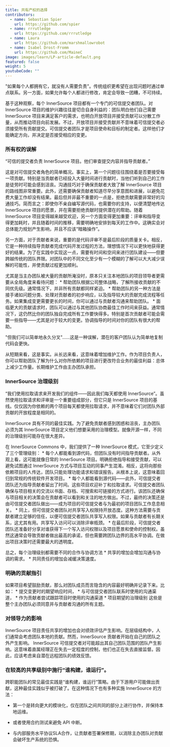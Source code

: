 ```yaml
---
title: 共有产权的选择
contributors:
  - name: Sebastian Spier
    url: https://github.com/spier
  - name: rrrutledge
    url: https://github.com/rrrutledge
  - name: Laura
    url: https://github.com/marshmallowrobot
  - name: Isabel Drost-Fromm
    url: https://github.com/MaineC
image: images/learn/LP-article-default.png
featured: false
weight: 5
youtubeCode: ""
---
```

<div class="paragraph">
<p>"如果每个人都拥有它，就没有人需要负责"。传统组织更希望在出现问题时通过单点联系。另一方面，如果允许每个人都进行修改，肯定会导致一团糟，不可持续。</p>
</div>
<div class="paragraph">
<p>基于这种观察，每个 InnerSource 项目都有一个专门的可信提交者团队。对 InnerSource 项目的维护兴趣往往是切合自身利益的：团队明白他们自己需要 InnerSource 项目来满足客户的需求，也明白开放项目并接受贡献可以分散工作量，从而推动项目向前发展。不过，开放项目并接受贡献并不意味着可信提交者必须接受所有贡献提交。可信提交者团队才是项目使命和目标的制定者。这样他们才能确定方向，并决定是否接受相应的变更。</p>
</div>
<div class="sect2">
<h3 id="_ownership_misconceptions">所有权的误解</h3>
<div class="paragraph">
<p>“可信的提交者负责 InnerSource 项目。他们审查提交内容并指导贡献者。”</p>
</div>
<div class="paragraph">
<p>这是对可信提交者角色的简单概况。事实上，第一个问题往往围绕着是否要接受每一项贡献。特别是当贡献者已经投入大量时间进行贡献时，当他们听到自己的工作是徒劳时可能会感到沮丧。沟通技巧对于确保贡献者大致了解 InnerSource 项目的路线图非常重要。此外，还需要确保贡献者知道尽早分享意图和进展，以避免花费大量工作却没有结果。最后但并非最不重要的一点是，拒绝贡献需要非常好的沟通技巧。简而言之：即使你不亲自编写源代码，也需要你的支持，以便清楚地传达 InnerSource 项目的愿景，并在需要拒绝贡献时提供潜在的帮助。随着 InnerSource 项目变得越来越受欢迎，另一个方面变得更加重要：评审和指导变得更加耗时，并且随着时间的推移，需要明确地安排到每天的工作中。这确实会对总体能力规划产生影响，并且不应该“暗箱操作”。</p>
</div>
<div class="paragraph">
<p>另一方面，对于贡献者来说，重要的是代码评审不是最后阶段的质量关卡。相反，它是一种持续指导贡献者完成代码开发过程的方法，理想情况下可以更快地获得更好的结果。为了在实践中实现这一点，需要有时间和空间来进行团队建设——但要跨越传统的团队界限。对团队中的不同文化至少有一个模糊的了解可以大大减少误解的可能性，并使贡献过程更加顺利。</p>
</div>
<div class="paragraph">
<p>尤其是当主办团队被大量的贡献所淹没时，原本只关注本地团队的项目领导者更需要从全局角度来看待问题： 
* 帮助团队根据公司整体战略，了解所接收贡献的不同优先级。通常情况下，并非所有贡献都同样紧迫。
* 帮助团队的另一种方法是接手诸如问题分类、处理对贡献者的初步响应，以及指导较大的贡献完成流程等任务。如果集成变更需要更长的时间，你可以通过与贡献者沟通来帮助团队。
* 面临更大的贡献请求时，团队可以通过与其他团队协商最佳工作时间来获益。通常情况下，这仍然比你的团队独自完成所有工作要快得多。特别是首次贡献者可能会需要一些指导——尤其是对于较大的变更。协调指导的时间对你的团队有很大的帮助。</p>
</div>
<div class="paragraph">
<p>"但我们可以简单地永久分叉"......这是一种误解，潜在的客户团队认为简单地复制代码会更快。</p>
</div>
<div class="paragraph">
<p>从短期来看，这是事实。从长远来看，这意味着增加维护工作。作为项目负责人，你可以帮助团队了解为什么对你所依赖的项目进行更改符合业务的最佳利益：总体上减少工作量。长期维护工作由主办团队承担。</p>
</div>
</div>
<div class="sect2">
<h3 id="_innersource_governance_levels">InnerSource 治理级别</h3>
<div class="paragraph">
<p>“我们使用拉取请求来开发我们的组件——因此我们每天都使用 InnerSource”。虽然使用拉取请求和评审是一个重要组成部分，但它只是 InnerSource 项目的基线。仅仅因为你依赖的两个项目每天都使用拉取请求，并不意味着它们对团队外部贡献的开放程度是相同的。</p>
</div>
<div class="paragraph">
<p>InnerSource 具有不同的最佳实践。为了避免贡献者感到困惑和沮丧，主办团队必须为其 InnerSource 项目定义他们想要采用的治理模型。就像开源一样，不同的治理级别可能存在很大差异。</p>
</div>
<div class="paragraph">
<p>在 InnerSource Commons 中，我们提供了一种 InnerSource 模式，它至少定义了三个管理级别： 
* 每个人都能看到源代码，但团队没有时间指导贡献者。从外观上看，这可能就像日常的 InnerSource 项目。明确拒绝指导和接受贡献，可以避免试图通过 InnerSource 方式与项目互动的同事产生混淆。相反，这将向那些依赖项目的人传达，团队只能处理功能请求和错误报告。从根本上说，这意味着回归到常规的传统软件开发项目。
* 每个人都能看到源代码——此外，可信提交者团队还为指导贡献者留出了时间。这些项目欢迎补丁和拉取请求。可信提交者团队确保与项目相关的交流以书面、存档、可搜索和可链接的方式进行。该团队还确保与项目相关的决策会在贡献者可以看到和关注的地方做出。不过，最终的决策还是由可信提交者团队做出——成为项目的可信提交者与为最初的项目团队工作息息相关。
* 同上，但可信提交者团队对共享写入权限持开放态度。这种方法需要与贡献者建立足够的信任，以便可信提交者团队共享写入权限。如果与贡献者有长期关系，这尤其有用。共享写入访问可以消除评审瓶颈。 
* 在最后阶段，可信提交者团队还准备好分享对谁获得下一个写入访问权限以及项目愿景和使命的控制权。虽然这通常会导致贡献者做出最高的承诺，但也需要跨团队边界的高水平协调。在做出项目决策时还需要最大的透明度。</p>
</div>
<div class="paragraph">
<p>
总之，每个治理级别都需要不同的合作与协调方法
* 共享的增加会增加沟通与协调的需求。
* 共同责任的增加会减缓决策速度。</p>
</div>
</div>
<div class="sect2">
<h3 id="_explicit_pointers_for_contribution">明确的贡献指引</h3>
<div class="paragraph">
<p>如果项目希望鼓励贡献，那么对团队成员而言隐含的内容最好明确并记录下来。比如：
* 提交变更时的期望响应时间，
* 与可信提交者团队联系时使用的沟通渠道，
* 作为贡献者尝试跟踪项目时使用的沟通渠道
* 项目期望的治理级别
这些是整个主办团队必须同意并与贡献者沟通的所有主题。</p>
</div>
</div>
<div class="sect2">
<h3 id="_impact_on_leadership">对领导力的影响</h3>
<div class="paragraph">
<p>InnerSource 项目责任共享的增加也会对绩效评估产生影响。在层级结构中，人们通常会考虑团队本地的贡献。然而，InnerSource 贡献者开始在自己的团队之外产生影响。 InnerSource 可信提交者对可能超出其自己团队范围的团队产生影响。这意味着直属经理正在失去一定程度的控制，他们也正在失去直接监督。因此，应该考虑来自潜在远程团队的绩效反馈。</p>
</div>
</div>
<div class="sect2">
<h3 id="_you_build_it_you_run_it_in_settings_with_high_sharing_levels">在较高的共享级别中施行“谁构建，谁运行”。</h3>
<div class="paragraph">
<p>跨职能团队的常见最佳实践是“谁构建，谁运行”策略。由于下游用户可能做出贡献，这种最佳实践似乎被打破了。在这种情况下也有多种实施 InnerSource 的方法：</p>
</div>
<div class="ulist">
<ul>
<li>
<p>第一个是转向更大的模块化，仅在团队之间共同的部分上进行协作，并保持本地运维。</p>
</li>
<li>
<p>或者使用合约测试来避免 API 中断。</p>
</li>
<li>
<p>与内部服务水平协议SLA合作，让贡献者签署保修期，以消除主办团队对贡献会破坏生产系统的恐惧。</p>
</li>
</ul>
</div>
</div>
<!--- This file autogenerated from https://github.com/InnerSourceCommons/InnerSourceLearningPath/blob/main/scripts -->

